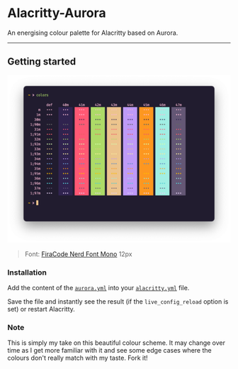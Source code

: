# Alacritty-Aurora

An energising colour palette for Alacritty based on Aurora.

---

## Getting started

<p align="center"><img src="https://raw.githubusercontent.com/filipgodlewski/alacritty-aurora/master/assets/aurora-colors.png"/><blockquote>Font: <a href="https://github.com/tonsky/FiraCode">FiraCode Nerd Font Mono</a> 12px</blockquote></p>

### Installation

Add the content of the [`aurora.yml`][aurora.yml] into your [`alacritty.yml`][alacritty-gh-config] file.

Save the file and instantly see the result (if the `live_config_reload` option is set) or restart Alacritty.

### Note

This is simply my take on this beautiful colour scheme. It may change over time as I get more familiar with it and see some edge cases where the colours don't really match with my taste. Fork it!

[alacritty-gh-config]: https://github.com/alacritty/alacritty#configuration
[aurora.yml]: https://github.com/filipgodlewski/alacritty-aurora/blob/master/src/aurora.yml
